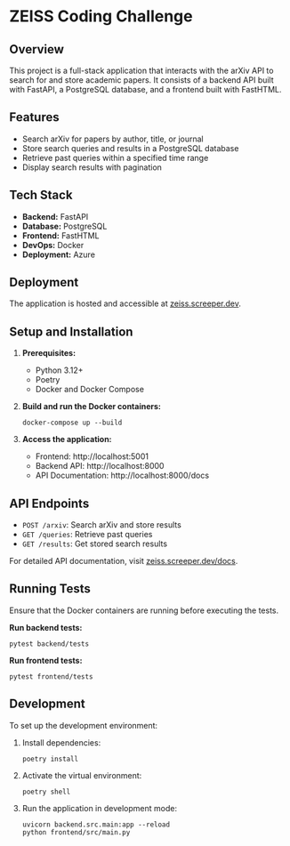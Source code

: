 # ZEISS Coding Challenge

## Overview

This project is a full-stack application that interacts with the arXiv API to search for and store academic papers. It
consists of a backend API built with FastAPI, a PostgreSQL database, and a frontend built with FastHTML.

## Features

- Search arXiv for papers by author, title, or journal
- Store search queries and results in a PostgreSQL database
- Retrieve past queries within a specified time range
- Display search results with pagination

## Tech Stack

- **Backend:** FastAPI
- **Database:** PostgreSQL
- **Frontend:** FastHTML
- **DevOps:** Docker
- **Deployment:** Azure

## Deployment

The application is hosted and accessible at [zeiss.screeper.dev](https://zeiss.screeper.dev).

## Setup and Installation

1. **Prerequisites:**
    - Python 3.12+
    - Poetry
    - Docker and Docker Compose


2. **Build and run the Docker containers:**
   ```shell
   docker-compose up --build
   ```

3. **Access the application:**
    - Frontend: http://localhost:5001
    - Backend API: http://localhost:8000
    - API Documentation: http://localhost:8000/docs

## API Endpoints

- `POST /arxiv`: Search arXiv and store results
- `GET /queries`: Retrieve past queries
- `GET /results`: Get stored search results

For detailed API documentation, visit [zeiss.screeper.dev/docs](https://zeiss.screeper.dev/docs).

## Running Tests

Ensure that the Docker containers are running before executing the tests.

**Run backend tests:**

```shell
pytest backend/tests
```

**Run frontend tests:**

```shell
pytest frontend/tests
```

## Development

To set up the development environment:

1. Install dependencies:
   ```shell
   poetry install
   ```

2. Activate the virtual environment:
   ```shell
   poetry shell
   ```

3. Run the application in development mode:
   ```shell
   uvicorn backend.src.main:app --reload
   python frontend/src/main.py
   ```
